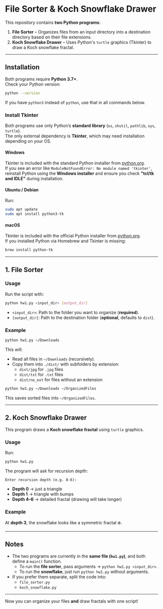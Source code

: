 # File Sorter & Koch Snowflake Drawer

This repository contains **two Python programs**:

1. **File Sorter** – Organizes files from an input directory into a destination directory based on their file extensions.  
2. **Koch Snowflake Drawer** – Uses Python's `turtle` graphics (Tkinter) to draw a Koch snowflake fractal.  

---

## Installation

Both programs require **Python 3.7+**.  
Check your Python version:

```bash
python --version
```

If you have `python3` instead of `python`, use that in all commands below.

### Install Tkinter

Both programs use only Python’s **standard library** (`os`, `shutil`, `pathlib`, `sys`, `turtle`).  
The only external dependency is **Tkinter**, which may need installation depending on your OS.

#### Windows
Tkinter is included with the standard Python installer from [python.org](https://www.python.org/downloads/).  
If you see an error like `ModuleNotFoundError: No module named 'tkinter'`, reinstall Python using the **Windows installer** and ensure you check **"tcl/tk and IDLE"** during installation.

#### Ubuntu / Debian
Run:
```bash
sudo apt update
sudo apt install python3-tk
```

#### macOS
Tkinter is included with the official Python installer from [python.org](https://www.python.org/downloads/).  
If you installed Python via Homebrew and Tkinter is missing:
```bash
brew install python-tk
```

---

## 1. File Sorter

### Usage

Run the script with:
```bash
python hw1.py <input_dir> [output_dir]
```

- `<input_dir>`: Path to the folder you want to organize (**required**).  
- `[output_dir]`: Path to the destination folder (**optional**, defaults to `dist`).  

### Example

```bash
python hw1.py ~/Downloads
```

This will:
- Read all files in `~/Downloads` (recursively).  
- Copy them into `./dist/` with subfolders by extension:  
  - `dist/jpg` for `.jpg` files  
  - `dist/txt` for `.txt` files  
  - `dist/no_ext` for files without an extension  

```bash
python hw1.py ~/Downloads ~/OrganizedFiles
```

This saves sorted files into `~/OrganizedFiles`.

---

## 2. Koch Snowflake Drawer

This program draws a **Koch snowflake fractal** using `turtle` graphics.

### Usage

Run:
```bash
python hw1.py
```

The program will ask for recursion depth:
```
Enter recursion depth (e.g. 0-6):
```

- **Depth 0** → just a triangle  
- **Depth 1** → triangle with bumps  
- **Depth 4–6** → detailed fractal (drawing will take longer)  

### Example

At **depth 3**, the snowflake looks like a symmetric fractal ❄️.

---

## Notes

- The two programs are currently in the **same file (`hw1.py`)**, and both define a `main()` function.  
  - To run the **file sorter**, pass arguments → `python hw1.py <input_dir>`.  
  - To run the **snowflake**, just run `python hw1.py` without arguments.  
- If you prefer them separate, split the code into:  
  - `file_sorter.py`  
  - `koch_snowflake.py`  

---

Now you can organize your files **and** draw fractals with one script!
